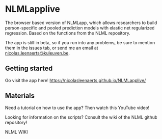 # NLMLapplive
The browser based version of NLMLapp, which allows researchers to build person-specific and pooled prediction models with elastic net regularized regression. Based on the functions from the NLML repository.

The app is still in beta, so if you run into any problems, be sure to mention them in the issues tab, or send me an email at nicolas.leenaerts@kuleuven.be.

## Getting started
Go visit the app here!
https://nicolasleenaerts.github.io/NLMLapplive/

## Materials
Need a tutorial on how to use the app? Then watch this YouTube video!

Looking for information on the scripts? Consult the wiki of the NLML github repository!

NLML WIKI
